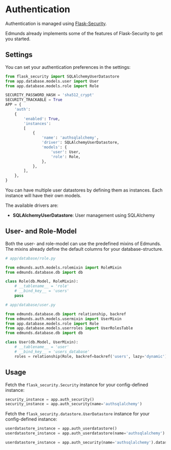 
# Authentication

Authentication is managed using [Flask-Security](https://pythonhosted.org/Flask-Security/index.html).

Edmunds already implements some of the features of
Flask-Security to get you started.


## Settings

You can set your authentication preferences in the settings:
```python
from flask_security import SQLAlchemyUserDatastore
from app.database.models.user import User
from app.database.models.role import Role

SECURITY_PASSWORD_HASH = 'sha512_crypt'
SECURITY_TRACKABLE = True
APP = {
    'auth':
    {
        'enabled': True,
        'instances':
        [
            {
                'name': 'authsqlalchemy',
                'driver': SQLAlchemyUserDatastore,
                'models': {
                    'user': User,
                    'role': Role,
                },
            },
        ],
    },
}
```
You can have multiple user datastores by defining them
as instances. Each instance will have their own models.

The available drivers are:

- **SQLAlchemyUserDatastore**: User management using SQLAlchemy


## User- and Role-Model

Both the user- and role-model can use the predefined
mixins of Edmunds. The mixins already define the default
columns for your database-structure.

```python
# app/database/role.py

from edmunds.auth.models.rolemixin import RoleMixin
from edmunds.database.db import db

class Role(db.Model, RoleMixin):
    # __tablename__ = 'role'
    # __bind_key__ = 'users'
    pass

# app/database/user.py

from edmunds.database.db import relationship, backref
from edmunds.auth.models.usermixin import UserMixin
from app.database.models.role import Role
from app.database.models.userroles import UserRolesTable
from edmunds.database.db import db

class User(db.Model, UserMixin):
    # __tablename__ = 'user'
    # __bind_key__ = 'users_database'
    roles = relationship(Role, backref=backref('users', lazy='dynamic'), secondary=UserRolesTable)
```


## Usage

Fetch the `flask_security.Security` instance for your config-defined instance: 
```python
security_instance = app.auth_security()
security_instance = app.auth_security(name='authsqlalchemy')
```

Fetch the `flask_security.datastore.UserDatastore` instance for your
config-defined instance: 
```python
userdatastore_instance = app.auth_userdatastore()
userdatastore_instance = app.auth_userdatastore(name='authsqlalchemy')

userdatastore_instance = app.auth_security(name='authsqlalchemy').datastore
```

